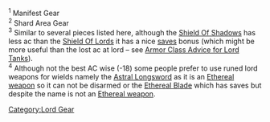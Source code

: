 <sup>1</sup> Manifest Gear  
<sup>2</sup> Shard Area Gear  
<sup>3</sup> Similar to several pieces listed here, although the [Shield
Of Shadows](Shield_Of_Shadows "wikilink") has less ac than the [Shield
Of Lords](Shield_Of_Lords "wikilink") it has a nice
[saves](Saving_Throw.md "wikilink") bonus (which might be more useful
than the lost ac at lord – see [ Armor Class Advice for Lord
Tanks](Armor_Class.md "wikilink")).  
<sup>4</sup> Although not the best AC wise (-18) some people prefer to
use runed lord weapons for wields namely the [Astral
Longsword](Astral_Longsword "wikilink") as it is an [Ethereal
weapon](:Category:Ethereal_Weapons.md "wikilink") so it can not be
disarmed or the [Ethereal Blade](Ethereal_Blade "wikilink") which has
saves but despite the name is not an [Ethereal
weapon](:Category:Ethereal_Weapons.md "wikilink").  

[Category:Lord Gear](Category:Lord_Gear "wikilink")
